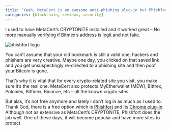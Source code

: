 ```yaml
---
title: "Yeah, MetaCert is an awesome anti-phishing plug-in but Phishfort is free"
categories: [blockchain, reviews, security]
---
```


I used to have MetaCert’s CRYPTONITE installed and it worked great – No more manually verifying if Bitmex’s address is legit and not fake.

![phishfort logo](https://www.phishfort.com/img/phishfort-logo-dark.png "phishfort")

You can’t assume that your old bookmark is still a valid one; hackers and phishers are very creative. Maybe one day, you clicked on that saved link and 
you get unsuspectingly re-directed to a phishing site and then poof your Bitcoin is gone.

That’s why it is vital that for every crypto-related site you visit, you make sure it’s the real one. MetaCert also protects MyEtherwallet (MEW), 
Bittrex, Poloniex, Bitfinex, Binance, etc – all the known crypto sites.

But alas, it’s not free anymore and lately I don’t log in as much as I used to. Thank God, there is a free option which is [Phishfort](https://www.phishfort.com/)
and its [Chrome plug-in](https://chrome.google.com/webstore/detail/phishfort-protect/bdiohckpogchppdldbckcdjlklanhkfc?hl=en).
Although not as extensive as MetaCert’s CRYPTONITE, Phishfort does the job well. One of these days, it will become popular and have more sites to protect.
